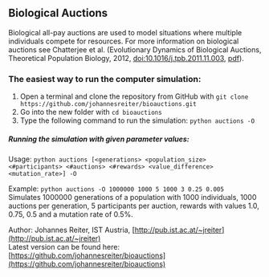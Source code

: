 ## Biological Auctions
Biological all-pay auctions are used to model situations where 
multiple individuals compete for resources.
For more information on biological auctions see Chatterjee et al. 
(Evolutionary Dynamics of Biological Auctions, Theoretical Population Biology, 2012, 
[doi:10.1016/j.tpb.2011.11.003](http://dx.doi.org/10.1016/j.tpb.2011.11.003), 
[pdf](http://pub.ist.ac.at/~jreiter/publications/bioauctions_2012.pdf)).


### The easiest way to run the computer simulation:
1. Open a terminal and clone the repository from GitHub with ```git clone https://github.com/johannesreiter/bioauctions.git```
2. Go into the new folder with ```cd bioauctions```
3. Type the following command to run the simulation: ```python auctions -O```

##### Running the simulation with given parameter values:

Usage: ```python auctions [<generations> <population_size> <#participants> <#auctions> <#rewards> <value_difference> <mutation_rate>] -O```

Example: ```python auctions -O 1000000 1000 5 1000 3 0.25 0.005```  
Simulates 1000000 generations of a population with 1000 individuals, 1000 auctions per generation, 5 participants per auction,
rewards with values 1.0, 0.75, 0.5 and a mutation rate of 0.5%.


Author: Johannes Reiter, IST Austria, [http://pub.ist.ac.at/~jreiter](http://pub.ist.ac.at/~jreiter)  
Latest version can be found here: [https://github.com/johannesreiter/bioauctions](https://github.com/johannesreiter/bioauctions)
